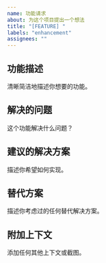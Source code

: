 ```yaml
---
name: 功能请求
about: 为这个项目提出一个想法
title: "[FEATURE] "
labels: "enhancement"
assignees: ""
---
```


## 功能描述

清晰简洁地描述你想要的功能。

## 解决的问题

这个功能解决什么问题？

## 建议的解决方案

描述你希望如何实现。

## 替代方案

描述你考虑过的任何替代解决方案。

## 附加上下文

添加任何其他上下文或截图。
